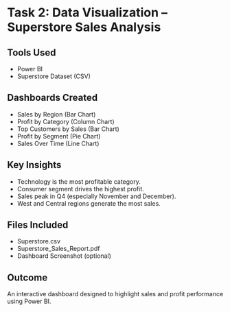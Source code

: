 # Task 2: Data Visualization – Superstore Sales Analysis

## Tools Used
- Power BI
- Superstore Dataset (CSV)

## Dashboards Created
- Sales by Region (Bar Chart)
- Profit by Category (Column Chart)
- Top Customers by Sales (Bar Chart)
- Profit by Segment (Pie Chart)
- Sales Over Time (Line Chart)

## Key Insights
- Technology is the most profitable category.
- Consumer segment drives the highest profit.
- Sales peak in Q4 (especially November and December).
- West and Central regions generate the most sales.

## Files Included
- Superstore.csv
- Superstore_Sales_Report.pdf
- Dashboard Screenshot (optional)

## Outcome
An interactive dashboard designed to highlight sales and profit performance using Power BI.
